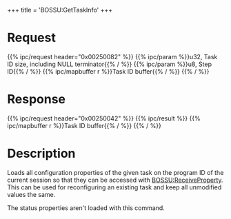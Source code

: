 +++
title = 'BOSSU:GetTaskInfo'
+++

# Request

{{% ipc/request header="0x00250082" %}}
{{% ipc/param %}}u32, Task ID size, including NULL terminator{{% / %}}
{{% ipc/param %}}u8, Step ID{{% / %}}
{{% ipc/mapbuffer r %}}Task ID buffer{{% / %}}
{{% / %}}

# Response

{{% ipc/request header="0x00250042" %}}
{{% ipc/result %}}
{{% ipc/mapbuffer r %}}Task ID buffer{{% / %}}
{{% / %}}

# Description

Loads all configuration properties of the given task on the program ID of the current session so that they can be accessed with [BOSSU:ReceiveProperty](BOSSU:ReceiveProperty "wikilink"). This can be used for reconfiguring an existing task and keep all unmodified values the same.

The status properties aren't loaded with this command.

